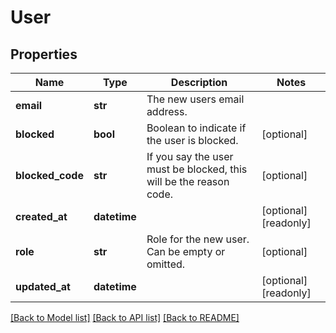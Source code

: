 # User


## Properties
Name | Type | Description | Notes
------------ | ------------- | ------------- | -------------
**email** | **str** | The new users email address. | 
**blocked** | **bool** | Boolean to indicate if the user is blocked. | [optional] 
**blocked_code** | **str** | If you say the user must be blocked, this will be the reason code. | [optional] 
**created_at** | **datetime** |  | [optional] [readonly] 
**role** | **str** | Role for the new user. Can be empty or omitted. | [optional] 
**updated_at** | **datetime** |  | [optional] [readonly] 

[[Back to Model list]](../README.md#documentation-for-models) [[Back to API list]](../README.md#documentation-for-api-endpoints) [[Back to README]](../README.md)


